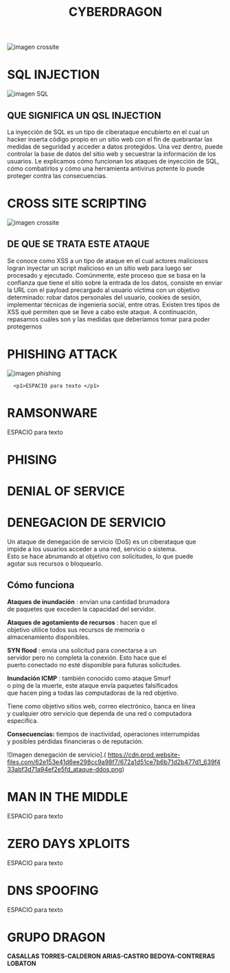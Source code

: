 <!DOCTYPE html>
<html lang=""es">
<head>
  <title>GRUPO DRAGON - ATAQUES COMUNES</title>
  <link rel="stylesheet" type="text/css" href="./estilos.css" />
</head>
<body>
  
  <header>
  <h1>CYBERDRAGON</h1>

 </header>

![imagen crossite](https://i.gifer.com/7v54.gif)

<h1>SQL INJECTION</h1>

![imagen SQL](https://www.avast.com/hs-fs/hubfs/New_Avast_Academy/SQL%20injection/SQL_injection-Hero.png?width=2400&name=SQL_injection-Hero.png)

## QUE SIGNIFICA UN QSL INJECTION


La inyección de SQL es un tipo de ciberataque encubierto en el cual un hacker inserta código propio en un sitio web con el fin de quebrantar las medidas de seguridad y acceder a datos protegidos. Una vez dentro, puede controlar la base de datos del sitio web y secuestrar la información de los usuarios. Le explicamos cómo funcionan los ataques de inyección de SQL, cómo combatirlos y cómo una herramienta antivirus potente lo puede proteger contra las consecuencias.

<h1>CROSS SITE SCRIPTING</h1>

![imagen crossite](https://media.geeksforgeeks.org/wp-content/uploads/20190516152959/Cross-Site-ScriptingXSS.png)

## DE QUE SE TRATA ESTE ATAQUE

Se conoce como  XSS a un tipo de ataque en el cual actores maliciosos logran inyectar un script malicioso en un sitio web para luego ser procesado y ejecutado. Comúnmente, este proceso que se basa en la confianza que tiene el sitio sobre la entrada de los datos, consiste en enviar la URL con el payload precargado al usuario víctima con un objetivo determinado: robar datos personales del usuario, cookies de sesión, implementar técnicas de ingeniería social, entre otras.
Existen tres tipos de XSS qué permiten que se lleve a cabo este ataque. A continuación, repasamos cuáles son y las medidas que deberíamos tomar para poder protegernos

# PHISHING ATTACK 

![imagen phishing](https://www.cloudflare.com/img/learning/security/threats/phishing-attack/diagram-phishing-attack.png)

      <p1>ESPACIO para texto </p1>

<h1>RAMSONWARE</h1>
      <p1>ESPACIO para texto </p1>

# PHISING 


<h1>DENIAL OF SERVICE</h1>

# DENEGACION DE SERVICIO 

Un ataque de denegación de servicio (DoS) es un ciberataque que<br> 
impide a los usuarios acceder a una red, servicio o sistema.<br> 
Esto se hace abrumando al objetivo con solicitudes, lo que puede<br> 
agotar sus recursos o bloquearlo.

## Cómo funciona

**Ataques de inundación** : envían una cantidad brumadora<br>
de paquetes que exceden la capacidad del servidor.

**Ataques de agotamiento de recursos** : hacen que el<br>
objetivo utilice todos sus recursos de memoria o<br>
almacenamiento disponibles. 

**SYN flood** : envía una solicitud para conectarse a un<br>
servidor pero no completa la conexión. Esto hace que el<br>
puerto conectado no esté disponible para futuras solicitudes.

**Inundación ICMP** : también conocido como ataque Smurf<br>
o ping de la muerte, este ataque envía paquetes falsificados<br>
que hacen ping a todas las computadoras de la red objetivo. 

Tiene como objetivo sitios web, correo electrónico, banca en línea<br>
y cualquier otro servicio que dependa de una red o computadora<br>
específica. 

**Consecuencias:** tiempos de inactividad, operaciones interrumpidas<br>
y posibles pérdidas financieras o de reputación.

![Imagen denegación de servicio].( https://cdn.prod.website-files.com/62e153e41d6ee298cc9a98f7/672a1d51ce7b6b71d2b477d1_639f433abf3d71a94ef2e5fd_ataque-ddos.png)


<h1>MAN IN THE MIDDLE</h1>
      <p1>ESPACIO para texto </p1>


<h1>ZERO DAYS XPLOITS</h1>
      <p1>ESPACIO para texto </p1>

<h1>DNS SPOOFING</h1>
      <p1>ESPACIO para texto </p1>

# GRUPO DRAGON
**CASALLAS TORRES-CALDERON ARIAS-CASTRO BEDOYA-CONTRERAS LOBATON**
